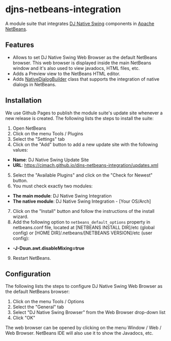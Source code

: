 # djns-netbeans-integration

A module suite that integrates [DJ Native Swing](https://github.com/Chrriis/DJ-Native-Swing) 
components in [Apache NetBeans](https://github.com/apache/netbeans).

## Features

- Allows to set DJ Native Swing Web Browser as the default NetBeans browser. This 
web browser is displayed inside the main NetBeans window and it's also used to 
view javadocs, HTML files, etc.
- Adds a Preview view to the NetBeans HTML editor.
- Adds [NativeDialogBuilder](https://github.com/cjmach/djns-netbeans-integration/blob/main/djns/src/pt/cjmach/netbeans/djns/dialog/NativeDialogBuilder.java) 
class that supports the integration of native dialogs in NetBeans.

## Installation

We use Github Pages to publish the module suite's update site whenever a new 
release is created. The following lists the steps to install the suite:
1. Open NetBeans
2. Click on the menu Tools / Plugins
3. Select the "Settings" tab
4. Click on the "Add" button to add a new update site with the following values:
  - **Name**: DJ Native Swing Update Site
  - **URL**: https://cjmach.github.io/djns-netbeans-integration/updates.xml
5. Select the "Available Plugins" and click on the "Check for Newest" button. 
6. You must check exactly two modules:
  - **The main module**: DJ Native Swing Integration
  - **The native module**: DJ Native Swing Integration - [Your OS/Arch]
7. Click on the "Install" button and follow the instructions of the install wizard.
8. Add the following option to `netbeans_default_options` property in netbeans.conf 
file, located at [NETBEANS INSTALL DIR]/etc (global config) or [HOME DIR]/.netbeans/[NETBEANS VERSION]/etc 
(user config):
  - **-J-Dsun.awt.disableMixing=true**
9. Restart NetBeans.

## Configuration

The following lists the steps to configure DJ Native Swing Web Browser as the 
default NetBeans browser:

1. Click on the menu Tools / Options
2. Select the "General" tab
3. Select "DJ Native Swing Browser" from the Web Browser drop-down list
4. Click "OK"

The web browser can be opened by clicking on the menu Window / Web / Web Browser. 
NetBeans IDE will also use it to show the Javadocs, etc. 
